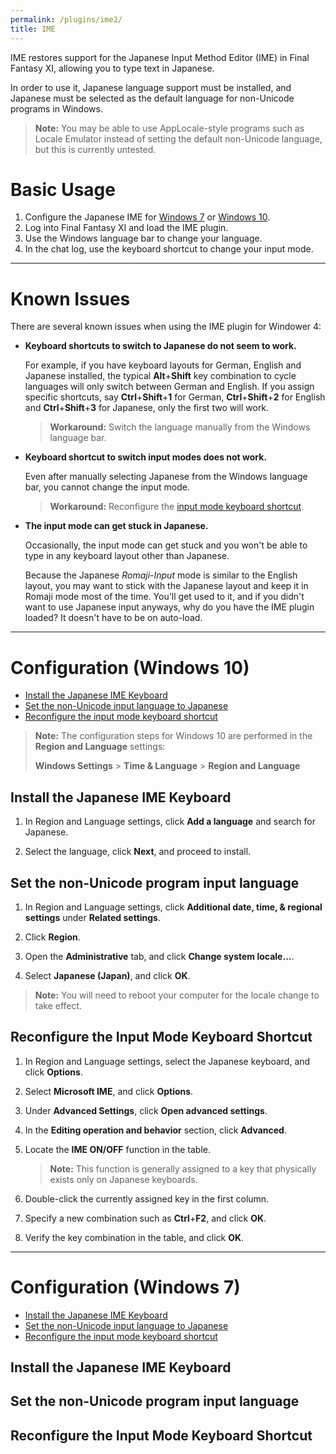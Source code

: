 ```yaml
---
permalink: /plugins/ime2/
title: IME
---
```


IME restores support for the Japanese Input Method Editor (IME) in Final Fantasy XI, allowing you to type text in Japanese. 

In order to use it, Japanese language support must be installed, and Japanese must be selected as the default language for non-Unicode programs in Windows.

> **Note:** You may be able to use AppLocale-style programs such as Locale Emulator instead of setting the default non-Unicode language, but this is currently untested.

# Basic Usage

1. Configure the Japanese IME for [Windows 7](#config7) or [Windows 10](#config10).
1. Log into Final Fantasy XI and load the IME plugin.
1. Use the Windows language bar to change your language.
1. In the chat log, use the keyboard shortcut to change your input mode.

---

# Known Issues

There are several known issues when using the IME plugin for Windower 4:

* **Keyboard shortcuts to switch to Japanese do not seem to work.**

    For example, if you have keyboard layouts for German, English and Japanese installed, the typical **Alt**+**Shift** key combination to cycle languages will only switch between German and English. If you assign specific shortcuts, say **Ctrl**+**Shift**+**1** for German, **Ctrl**+**Shift**+**2** for English and **Ctrl**+**Shift**+**3** for Japanese, only the first two will work.

    > **Workaround:** Switch the language manually from the Windows language bar.

* **Keyboard shortcut to switch input modes does not work.**

    Even after manually selecting Japanese from the Windows language bar, you cannot change the input mode.

    > **Workaround:** Reconfigure the [input mode keyboard shortcut](#reconfigure-the-input-mode-keyboard-shortcut).

* **The input mode can get stuck in Japanese.**

    Occasionally, the input mode can get stuck and you won't be able to type in any keyboard layout other than Japanese.

    Because the Japanese *Romaji-Input* mode is similar to the English layout, you may want to stick with the Japanese layout and keep it in Romaji mode most of the time. You'll get used to it, and if you didn't want to use Japanese input anyways, why do you have the IME plugin loaded? It doesn't have to be on auto-load.

---

# <a name="config10"></a>Configuration (Windows 10)

* [Install the Japanese IME Keyboard](#ime10)
* [Set the non-Unicode input language to Japanese](#nonunicode10)
* [Reconfigure the input mode keyboard shortcut](#inputmode10)

> **Note:** The configuration steps for Windows 10 are performed in the **Region and Language** settings:
>
> **Windows Settings** > **Time & Language** > **Region and Language**



## <a name="ime10"></a>Install the Japanese IME Keyboard

1. In Region and Language settings, click **Add a language** and search for Japanese.

1. Select the language, click **Next**, and proceed to install.

## <a name="nonunicode10"></a>Set the non-Unicode program input language

1. In Region and Language settings, click **Additional date, time, & regional settings** under **Related settings**.

1. Click **Region**.

1. Open the **Administrative** tab, and click **Change system locale...**.

1. Select **Japanese (Japan)**, and click **OK**. 

> **Note:** You will need to reboot your computer for the locale change to take effect.

## <a name="inputmode10"></a>Reconfigure the Input Mode Keyboard Shortcut

1. In Region and Language settings, select the Japanese keyboard, and click **Options**.

1. Select **Microsoft IME**, and click **Options**.

1. Under **Advanced Settings**, click **Open advanced settings**.

1. In the **Editing operation and behavior** section, click **Advanced**.

1. Locate the **IME ON/OFF** function in the table.

    > **Note:** This function is generally assigned to a key that physically exists only on Japanese keyboards.

1. Double-click the currently assigned key in the first column.

1. Specify a new combination such as **Ctrl**+**F2**, and click **OK**.

1. Verify the key combination in the table, and click **OK**.

---

# <a name="config7"></a>Configuration (Windows 7)

* [Install the Japanese IME Keyboard](#ime7)
* [Set the non-Unicode input language to Japanese](#nonunicode7)
* [Reconfigure the input mode keyboard shortcut](#inputmode7)

## <a name="ime7"></a>Install the Japanese IME Keyboard

## <a name="nonunicode7"></a>Set the non-Unicode program input language

## <a name="inputmode7"></a>Reconfigure the Input Mode Keyboard Shortcut